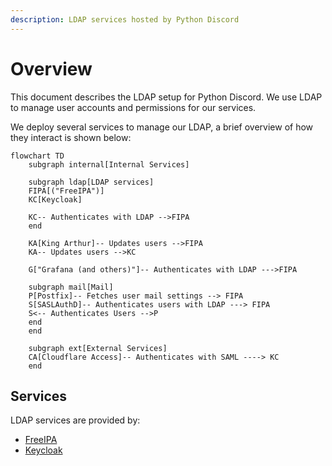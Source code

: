 ```yaml
---
description: LDAP services hosted by Python Discord
---
```

# Overview

This document describes the LDAP setup for Python Discord. We use LDAP to manage
user accounts and permissions for our services.

We deploy several services to manage our LDAP, a brief overview of how they
interact is shown below:

```mermaid
flowchart TD
    subgraph internal[Internal Services]

    subgraph ldap[LDAP services]
    FIPA[("FreeIPA")]
    KC[Keycloak]

    KC-- Authenticates with LDAP -->FIPA
    end

    KA[King Arthur]-- Updates users -->FIPA
    KA-- Updates users -->KC

    G["Grafana (and others)"]-- Authenticates with LDAP --->FIPA

    subgraph mail[Mail]
    P[Postfix]-- Fetches user mail settings --> FIPA
    S[SASLAuthD]-- Authenticates users with LDAP ---> FIPA
    S<-- Authenticates Users -->P
    end
    end

    subgraph ext[External Services]
    CA[Cloudflare Access]-- Authenticates with SAML ----> KC
    end
```

## Services

LDAP services are provided by:

- [FreeIPA](components/freeipa.md)
- [Keycloak](components/keycloak.md)
